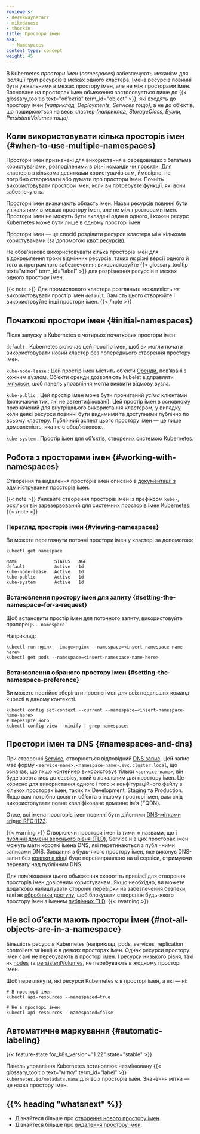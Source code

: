 ```yaml
---
reviewers:
- derekwaynecarr
- mikedanese
- thockin
title: Простори імен 
aka: 
  - Namespaces
content_type: concept
weight: 45
---
```


<!-- overview -->

В Kubernetes _простори імен_ (_namespaces_) забезпечують механізм для ізоляції груп ресурсів в межах одного кластера. Імена ресурсів повинні бути унікальними в межах простору імен, але не між просторами імен. Засноване на просторах імен обмеження застосовується лише до {{< glossary_tooltip text="обʼєктів" term_id="object" >}}, які входять до простору імен _(наприклад, Deployments, Services тощо)_, а не до обʼєктів, що поширюються на весь кластер _(наприклад, StorageClass, Вузли, PersistentVolumes тощо)_.

<!-- body -->

## Коли використовувати кілька просторів імен {#when-to-use-multiple-namespaces}

Простори імен призначені для використання в середовищах з багатьма користувачами, розподіленими в різні команди чи проєкти. Для кластерів з кількома десятками користувачів вам, ймовірно, не потрібно створювати або думати про простори імен. Почніть використовувати простори імен, коли ви потребуєте функції, які вони забезпечують.

Простори імен визначають область імен. Назви ресурсів повинні бути унікальними в межах простору імен, але не між просторами імен. Простори імен не можуть бути вкладені один в одного, і кожен ресурс Kubernetes може бути лише в одному просторі імен.

Простори імен — це спосіб розділити ресурси кластера між кількома користувачами (за допомогою [квот ресурсів](/docs/concepts/policy/resource-quotas/)).

Не обовʼязково використовувати кілька просторів імен для відокремлення трохи відмінних ресурсів, таких як різні версії одного й того ж програмного забезпечення: використовуйте {{< glossary_tooltip text="мітки" term_id="label" >}} для розрізнення ресурсів в межах одного простору імен.

{{< note >}}
Для промислового кластера розгляньте можливість _не_ використовувати простір імен `default`. Замість цього створюйте і використовуйте інші простори імен.
{{< /note >}}

## Початкові простори імен {#initial-namespaces}

Після запуску в Kubernetes є чотирьох початкових простори імен:

`default`
: Kubernetes включає цей простір імен, щоб ви могли почати використовувати новий кластер без попереднього створення простору імен.

`kube-node-lease`
: Цей простір імен містить обʼєкти [Оренди](/docs/concepts/architecture/leases/), повʼязані з кожним вузлом. Обʼєкти оренди дозволяють kubelet відправляти [імпульси](/docs/concepts/architecture/nodes/#heartbeats), щоб панель управління могла виявити відмову вузла.

`kube-public`
: Цей простір імен може бути прочитаний _усіма_ клієнтами (включаючи тих, які не автентифіковані). Цей простір імен в основному призначений для внутрішнього використання кластером, у випадку, коли деякі ресурси повинні бути видимими та доступними публічно по всьому кластеру. Публічний аспект цього простору імен — це лише домовленість, яка не є обовʼязковою.

`kube-system`
: Простір імен для обʼєктів, створених системою Kubernetes.

## Робота з просторами імен {#working-with-namespaces}

Створення та видалення просторів імен описано в [документації з адміністрування просторів імен](/docs/tasks/administer-cluster/namespaces).

{{< note >}}
    Уникайте створення просторів імен із префіксом `kube-`, оскільки він зарезервований для системних просторів імен Kubernetes.
{{< /note >}}

### Перегляд просторів імен {#viewing-namespaces}

Ви можете переглянути поточні простори імен у кластері за допомогою:

```shell
kubectl get namespace
```

```none
NAME              STATUS   AGE
default           Active   1d
kube-node-lease   Active   1d
kube-public       Active   1d
kube-system       Active   1d
```

### Встановлення простору імен для запиту {#setting-the-namespace-for-a-request}

Щоб встановити простір імен для поточного запиту, використовуйте прапорець `--namespace`.

Наприклад:

```shell
kubectl run nginx --image=nginx --namespace=<insert-namespace-name-here>
kubectl get pods --namespace=<insert-namespace-name-here>
```

### Встановлення обраного простору імен {#setting-the-namespace-preference}

Ви можете постійно зберігати простір імен для всіх подальших команд kubectl в даному
контексті.

```shell
kubectl config set-context --current --namespace=<insert-namespace-name-here>
# Перевірте його
kubectl config view --minify | grep namespace:
```

## Простори імен та DNS {#namespaces-and-dns}

При створенні [Service](/docs/concepts/services-networking/service/), створюється відповідний [DNS запис](/docs/concepts/services-networking/dns-pod-service/). Цей запис має форму `<service-name>.<namespace-name>.svc.cluster.local`, що означає,
що якщо контейнер використовує тільки `<service-name>`, він буде звертатись до сервісу, який є локальним для простору імен. Це корисно для використання одного і того ж конфігураційного файлу в кількох просторах імен, таких як Development, Staging та Production. Якщо вам потрібно досягти обʼєкта в іншому просторі імен, вам слід використовувати повне кваліфіковане доменне імʼя (FQDN).

Отже, всі імена просторів імен повинні бути дійсними
[DNS-мітками згідно RFC 1123](/docs/concepts/overview/working-with-objects/names/#dns-label-names).

{{< warning >}}
Створюючи простори імен із тими ж назвами, що і [публічні домени верхнього рівня (TLD)](https://data.iana.org/TLD/tlds-alpha-by-domain.txt), Serviceʼи в цих просторах імен можуть мати короткі імена DNS, які перетинаються з публічними записами DNS. Завдання з будь-якого простору імен, яке виконує DNS-запит без [крапки в кінці](https://datatracker.ietf.org/doc/html/rfc1034#page-8) буде перенаправлено на ці сервіси, отримуючи перевагу над публічним DNS.

Для помʼякшення цього обмеження скоротіть привілеї для створення просторів імен довіреним користувачам. Якщо необхідно, ви можете додатково налаштувати сторонні перевірки на забезпечення безпеки, такі як [обробники доступу](/docs/reference/access-authn-authz/extensible-admission-controllers/), щоб блокувати створення будь-якого простору імен з іменем [публічних TLD](https://data.iana.org/TLD/tlds-alpha-by-domain.txt).
{{< /warning >}}

## Не всі обʼєкти мають простори імен {#not-all-objects-are-in-a-namespace}

Більшість ресурсів Kubernetes (наприклад, pods, services, replication controllers та інші) є в деяких просторах імен. Однак ресурси простору імен самі не перебувають в просторі імен. І ресурси низького рівня, такі як [nodes](/docs/concepts/architecture/nodes/) та [persistentVolumes](/docs/concepts/storage/persistent-volumes/), не перебувають в жодному просторі імен.

Щоб переглянути, які ресурси Kubernetes є в просторі імен, а які — ні:

```shell
# В просторі імен
kubectl api-resources --namespaced=true

# Не в просторі імен
kubectl api-resources --namespaced=false
```

## Автоматичне маркування {#automatic-labeling}

{{< feature-state for_k8s_version="1.22" state="stable" >}}

Панель управління Kubernetes встановлює незмінювану {{< glossary_tooltip text="мітку" term_id="label" >}} `kubernetes.io/metadata.name` для всіх просторів імен. Значення мітки — це назва простору імен.

## {{% heading "whatsnext" %}}

* Дізнайтеся більше про [створення нового простору імен](/docs/tasks/administer-cluster/namespaces/#creating-a-new-namespace).
* Дізнайтеся більше про [видалення простору імен](/docs/tasks/administer-cluster/namespaces/#deleting-a-namespace).
